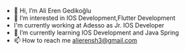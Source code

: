- 👋 Hi, I’m Ali Eren Gedikoğlu
- 👀 I’m interested in IOS Development,Flutter Development
-    I'm currently working at Adesso as Jr. IOS Developer
- 🌱 I’m currently learning IOS Development and Java Spring
- 📫 How to reach me alierensh3@gmail.com

<!---
alieren97/alieren97 is a ✨ special ✨ repository because its `README.md` (this file) appears on your GitHub profile.
You can click the Preview link to take a look at your changes.
--->
